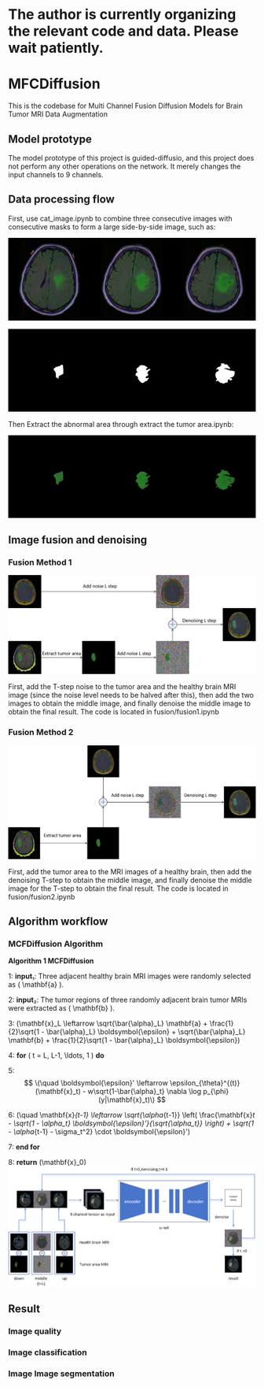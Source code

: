 #  The author is currently organizing the relevant code and data. Please wait patiently.
# MFCDiffusion
 This is the codebase for Multi Channel Fusion Diffusion Models for Brain Tumor MRI Data Augmentation
## Model prototype
 The model prototype of this project is guided-diffusio, and this project does not perform any other operations on the network. It merely changes the input channels to 9 channels.
 
## Data processing flow
First, use cat_image.ipynb to combine three consecutive images with consecutive masks to form a large side-by-side image, such as:

![img](./img/img1.png)

![img](./img/img2.png)

Then Extract the abnormal area through extract the tumor area.ipynb:

![img](./img/img3.png)

## Image fusion and denoising

### Fusion Method 1
![img](./img/img4.png)

First, add the T-step noise to the tumor area and the healthy brain MRI image (since the noise level needs to be halved after this), then add the two images to obtain the middle image, and finally denoise the middle image to obtain the final result.
The code is located in fusion/fusion1.ipynb

### Fusion Method 2
![img](./img/img5.png)

First, add the tumor area to the MRI images of a healthy brain, then add the denoising T-step to obtain the middle image, and finally denoise the middle image for the T-step to obtain the final result.
The code is located in fusion/fusion2.ipynb

## Algorithm workflow
### MCFDiffusion Algorithm


**Algorithm 1 MCFDiffusion**

1: **input**₁: Three adjacent healthy brain MRI images were randomly selected as \( \mathbf{a} \).

2: **input**₂: The tumor regions of three randomly adjacent brain tumor MRIs were extracted as \( \mathbf{b} \).

3: \(\mathbf{x}_L \leftarrow \sqrt{\bar{\alpha}_L} \mathbf{a} + \frac{1}{2}\sqrt{1 - \bar{\alpha}_L} \boldsymbol{\epsilon} + \sqrt{\bar{\alpha}_L} \mathbf{b} + \frac{1}{2}\sqrt{1 - \bar{\alpha}_L} \boldsymbol{\epsilon}\)

4: **for** \( t = L, L-1, \ldots, 1 \) **do**

5: $$ \(\quad \boldsymbol{\epsilon}' \leftarrow \epsilon_{\theta}^{(t)}(\mathbf{x}_t) - w\sqrt{1-\bar{\alpha}_t} \nabla \log p_{\phi}(y|\mathbf{x}_t)\) $$

6: \(\quad \mathbf{x}_{t-1} \leftarrow \sqrt{\alpha_{t-1}} \left( \frac{\mathbf{x}_t - \sqrt{1 - \alpha_t} \boldsymbol{\epsilon}'}{\sqrt{\alpha_t}} \right) + \sqrt{1 - \alpha_{t-1} - \sigma_t^2} \cdot \boldsymbol{\epsilon}'\)

7: **end for**

8: **return** \(\mathbf{x}_0\)
![img](./img/img6.png)
## Result

### Image quality

### Image classification

### Image Image segmentation
